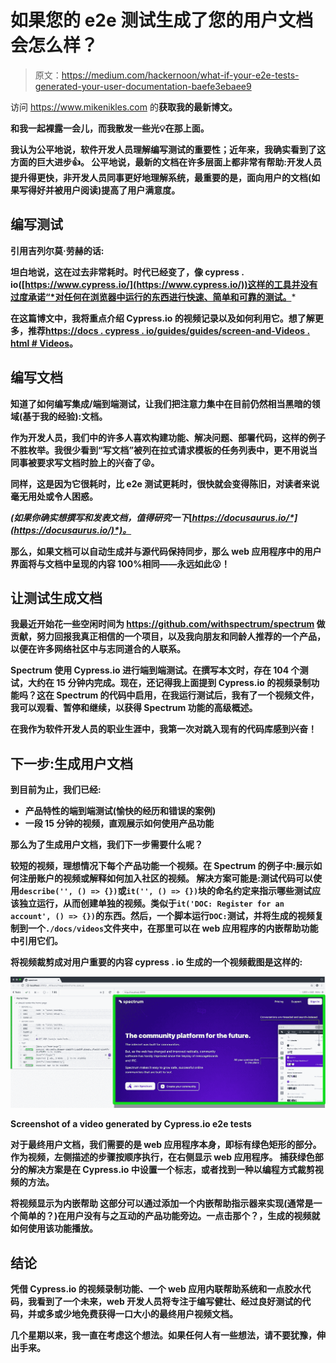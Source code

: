 # 如果您的 e2e 测试生成了您的用户文档会怎么样？

> 原文：<https://medium.com/hackernoon/what-if-your-e2e-tests-generated-your-user-documentation-baefe3ebaee9>

访问 https://www.mikenikles.com 的[](https://www.mikenikles.com)****获取我的最新博文。****

**和我一起裸露一会儿，而我散发一些光💡在那上面。**

**我认为公平地说，软件开发人员理解编写测试的重要性；近年来，我确实看到了这方面的巨大进步👍。
公平地说，最新的文档在许多层面上都非常有帮助:开发人员提升得更快，非开发人员同事更好地理解系统，最重要的是，面向用户的文档(如果写得好并被用户阅读)提高了用户满意度。**

## **编写测试**

**引用吉列尔莫·劳赫的话:**

**坦白地说，这在过去非常耗时。时代已经变了，像 cypress . io([https://www.cypress.io/](https://www.cypress.io/))这样的工具并没有过度承诺“*对任何在浏览器中运行的东西进行快速、简单和可靠的测试。***

**在这篇博文中，我将重点介绍 Cypress.io 的视频记录以及如何利用它。想了解更多，推荐[https://docs . cypress . io/guides/guides/screen-and-Videos . html # Videos](https://docs.cypress.io/guides/guides/screenshots-and-videos.html#Videos)。**

## **编写文档**

**知道了如何编写集成/端到端测试，让我们把注意力集中在目前仍然相当黑暗的领域(基于我的经验):文档。**

**作为开发人员，我们中的许多人喜欢构建功能、解决问题、部署代码，这样的例子不胜枚举。我很少看到“写文档”被列在拉式请求模板的任务列表中，更不用说当同事被要求写文档时脸上的兴奋了😜。**

**同样，这是因为它很耗时，比 e2e 测试更耗时，很快就会变得陈旧，对读者来说毫无用处或令人困惑。**

***(如果你确实想撰写和发表文档，值得研究一下*[*https://docusaurus.io/*](https://docusaurus.io/)*)。***

**那么，如果文档可以自动生成并与源代码保持同步，那么 web 应用程序中的用户界面将与文档中呈现的内容 100%相同——永远如此😮！**

## **让测试生成文档**

**我最近开始花一些空闲时间为 https://github.com/withspectrum/spectrum 做贡献，努力回报我真正相信的一个项目，以及我向朋友和同龄人推荐的一个产品，以便在许多网络社区中与志同道合的人联系。**

**Spectrum 使用 Cypress.io 进行端到端测试。在撰写本文时，存在 104 个测试，大约在 15 分钟内完成。现在，还记得我上面提到 Cypress.io 的视频录制功能吗？这在 Spectrum 的代码中启用，在我运行测试后，我有了一个视频文件，我可以观看、暂停和继续，以获得 Spectrum 功能的高级概述。**

**在我作为软件开发人员的职业生涯中，我第一次对跳入现有的代码库感到兴奋！**

## **下一步:生成用户文档**

**到目前为止，我们已经:**

*   **产品特性的端到端测试(愉快的经历和错误的案例)**
*   **一段 15 分钟的视频，直观展示如何使用产品功能**

**那么为了生成用户文档，我们下一步需要什么呢？**

****较短的视频，理想情况下每个产品功能一个视频。在 Spectrum 的例子中:展示如何注册账户的视频或解释如何加入社区的视频。
解决方案可能是:测试代码可以使用`describe('', () => {})`或`it('', () => {})`块的命名约定来指示哪些测试应该独立运行，从而创建单独的视频。类似于`it('DOC: Register for an account', () => {})`的东西。然后，一个脚本运行`DOC:`测试，并将生成的视频复制到一个`./docs/videos`文件夹中，在那里可以在 web 应用程序的内嵌帮助功能中引用它们。****

****将视频裁剪成对用户重要的内容** cypress . io 生成的一个视频截图是这样的:**

**![](img/68d81529b21c5f0ac495c5dc73f89e13.png)**

**Screenshot of a video generated by Cypress.io e2e tests**

**对于最终用户文档，我们需要的是 web 应用程序本身，即标有绿色矩形的部分。作为视频，左侧描述的步骤按顺序执行，在右侧显示 web 应用程序。
捕获绿色部分的解决方案是在 Cypress.io 中设置一个标志，或者找到一种以编程方式裁剪视频的方法。**

****将视频显示为内嵌帮助** 这部分可以通过添加一个内嵌帮助指示器来实现(通常是一个简单的？)在用户没有与之互动的产品功能旁边。一点击那个？，生成的视频就如何使用该功能播放。**

## **结论**

**凭借 Cypress.io 的视频录制功能、一个 web 应用内联帮助系统和一点胶水代码，我看到了一个未来，web 开发人员将专注于编写健壮、经过良好测试的代码，并或多或少地免费获得一口大小的最终用户视频文档。**

**几个星期以来，我一直在考虑这个想法。如果任何人有一些想法，请不要犹豫，伸出手来。**